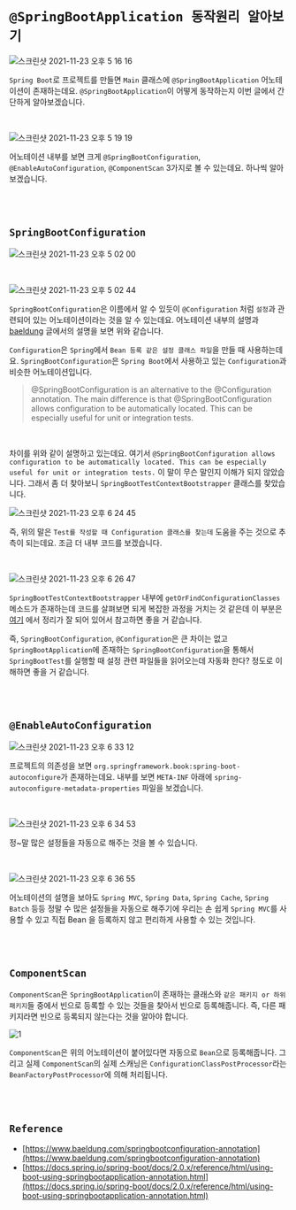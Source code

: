 # `@SpringBootApplication 동작원리 알아보기`

![스크린샷 2021-11-23 오후 5 16 16](https://user-images.githubusercontent.com/45676906/142990118-6a30fa41-4c7c-43e3-8fbf-aa9d74028144.png)

`Spring Boot`로 프로젝트를 만들면 `Main` 클래스에 `@SpringBootApplication` 어노테이션이 존재하는데요. `@SpringBootApplication`이 어떻게 동작하는지 이번 글에서 간단하게 알아보겠습니다. 

<br>

![스크린샷 2021-11-23 오후 5 19 19](https://user-images.githubusercontent.com/45676906/142991095-3a3f3e3d-4ad8-4e9c-9cee-375db1885892.png)

어노테이션 내부를 보면 크게 `@SpringBootConfiguration`, `@EnableAutoConfiguration`, `@ComponentScan` 3가지로 볼 수 있는데요. 하나씩 알아보겠습니다. 

<br> <br>

## `SpringBootConfiguration`

![스크린샷 2021-11-23 오후 5 02 00](https://user-images.githubusercontent.com/45676906/142993255-796c9c86-a83c-4c4f-a4dd-21359897c80b.png)

<br>

![스크린샷 2021-11-23 오후 5 02 44](https://user-images.githubusercontent.com/45676906/142993283-045a78ee-282b-4f7b-99c9-19bff95247d3.png)

`SpringBootConfiguration`은 이름에서 알 수 있듯이 `@Configuration` 처럼 `설정`과 관련되어 있는 어노테이션이라는 것을 알 수 있는데요. 어노테이션 내부의 설명과 [baeldung](https://www.baeldung.com/springbootconfiguration-annotation) 글에서의 설명을 보면 위와 같습니다. 

`Configuration`은 `Spring`에서 `Bean 등록 같은 설정 클래스 파일`을 만들 때 사용하는데요. `SpringBootConfiguration`은 `Spring Boot`에서 사용하고 있는 `Configuration`과 비슷한 어노테이션입니다. 

> @SpringBootConfiguration is an alternative to the @Configuration annotation. The main difference is that @SpringBootConfiguration allows configuration to be automatically located. This can be especially useful for unit or integration tests.

<br>

차이를 위와 같이 설명하고 있는데요. 여기서 `@SpringBootConfiguration allows configuration to be automatically located. This can be especially useful for unit or integration tests.` 이 말이 무슨 말인지 이해가 되지 않았습니다. 그래서 좀 더 찾아보니 `SpringBootTestContextBootstrapper` 클래스를 찾았습니다. 

![스크린샷 2021-11-23 오후 6 24 45](https://user-images.githubusercontent.com/45676906/142999337-0f86d9c6-6713-4f72-9757-c38782d1e579.png)

즉, 위의 말은 `Test를 작성할 때 Configuration 클래스를 찾는데` 도움을 주는 것으로 추측이 되는데요. 조금 더 내부 코드를 보겠습니다. 

<br>

![스크린샷 2021-11-23 오후 6 26 47](https://user-images.githubusercontent.com/45676906/142999629-33c24ea5-6164-40b1-a6dc-dc3efd429da8.png)

`SpringBootTestContextBootstrapper` 내부에 `getOrFindConfigurationClasses` 메소드가 존재하는데 코드를 살펴보면 되게 복잡한 과정을 거치는 것 같은데 이 부분은 [여기](https://perfectacle.github.io/2020/12/27/detecting-test-configuration-in-spring-boot-test/) 에서 정리가 잘 되어 있어서 참고하면 좋을 거 같습니다.

즉, `SpringBootConfiguration`, `@Configuration`은 큰 차이는 없고 `SpringBootApplication`에 존재하는 `SpringBootConfiguration`을 통해서 `SpringBootTest`를 실행할 때 설정 관련 파일들을 읽어오는데 자동화 한다? 정도로 이해하면 좋을 거 같습니다. 

<br> <br>

## `@EnableAutoConfiguration`

![스크린샷 2021-11-23 오후 6 33 12](https://user-images.githubusercontent.com/45676906/143000464-67c7cd01-4312-4ada-a471-d5b99d794d0b.png)

프로젝트의 의존성을 보면 `org.springframework.book:spring-boot-autoconfigure`가 존재하는데요. 내부를 보면 `META-INF` 아래에 `spring-autoconfigure-metadata-properties` 파일을 보겠습니다. 

<br>

![스크린샷 2021-11-23 오후 6 34 53](https://user-images.githubusercontent.com/45676906/143000808-672780ff-f48c-4c32-b39a-da657556ddff.png)

정~말 많은 설정들을 자동으로 해주는 것을 볼 수 있습니다. 

<br>

![스크린샷 2021-11-23 오후 6 36 55](https://user-images.githubusercontent.com/45676906/143001106-613f4c6e-d177-4a44-b4fa-88737d33118b.png)

어노테이션의 설명을 보아도 `Spring MVC`, `Spring Data`, `Spring Cache`, `Spring Batch` 등등 정말 수 많은 설정들을 자동으로 해주기에 우리는 손 쉽게 `Spring MVC`를 사용할 수 있고 직접 Bean 을 등록하지 않고 편리하게 사용할 수 있는 것입니다. 

<br> <br>

## `ComponentScan`

`ComponentScan`은 `SpringBootApplication`이 존재하는 클래스와 `같은 패키지 or 하위패키지`들 중에서 빈으로 등록할 수 있는 것들을 찾아서 빈으로 등록해줍니다. 즉, 다른 패키지라면 빈으로 등록되지 않는다는 것을 알아야 합니다.

![1](https://img1.daumcdn.net/thumb/R1280x0/?scode=mtistory2&fname=https%3A%2F%2Fblog.kakaocdn.net%2Fdn%2FbhBRwR%2FbtqFQKw4jhV%2Fc1GJu25gdTqimnWd0PhLyK%2Fimg.jpg)

`ComponentScan`은 위의 어노테이션이 붙어있다면 자동으로 `Bean`으로 등록해줍니다. 그리고 실제 `ComponentScan`의 실제 스캐닝은 `ConfigurationClassPostProcessor`라는 `BeanFactoryPostProcessor`에 의해 처리됩니다.

<br> <br>

## `Reference`

- [https://www.baeldung.com/springbootconfiguration-annotation](https://www.baeldung.com/springbootconfiguration-annotation)
- [https://docs.spring.io/spring-boot/docs/2.0.x/reference/html/using-boot-using-springbootapplication-annotation.html](https://docs.spring.io/spring-boot/docs/2.0.x/reference/html/using-boot-using-springbootapplication-annotation.html)